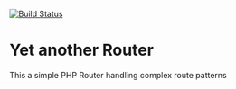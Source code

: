 [![Build Status](https://travis-ci.org/Akanoa/Router.svg?branch=master)](https://travis-ci.org/Akanoa/Router)

# Yet another Router
This a simple PHP Router handling complex route patterns
